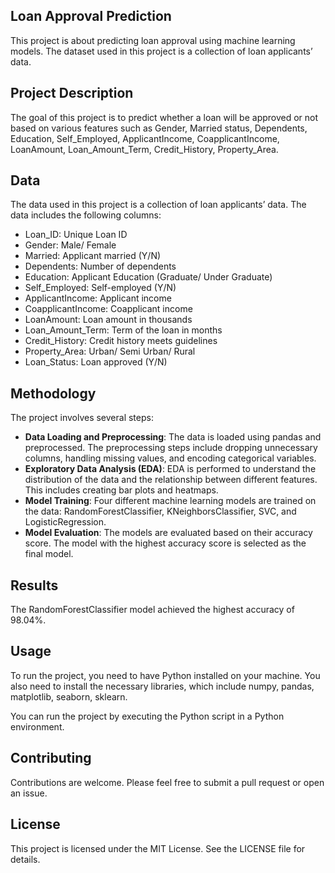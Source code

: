## Loan Approval Prediction
This project is about predicting loan approval using machine learning models. The dataset used in this project is a collection of loan applicants’ data.

## Project Description
The goal of this project is to predict whether a loan will be approved or not based on various features such as Gender, Married status, Dependents, Education, Self_Employed, ApplicantIncome, CoapplicantIncome, LoanAmount, Loan_Amount_Term, Credit_History, Property_Area.

## Data
The data used in this project is a collection of loan applicants’ data. The data includes the following columns:

- Loan_ID: Unique Loan ID
- Gender: Male/ Female
- Married: Applicant married (Y/N)
- Dependents: Number of dependents
- Education: Applicant Education (Graduate/ Under Graduate)
- Self_Employed: Self-employed (Y/N)
- ApplicantIncome: Applicant income
- CoapplicantIncome: Coapplicant income
- LoanAmount: Loan amount in thousands
- Loan_Amount_Term: Term of the loan in months
- Credit_History: Credit history meets guidelines
- Property_Area: Urban/ Semi Urban/ Rural
- Loan_Status: Loan approved (Y/N)

## Methodology
The project involves several steps:

- **Data Loading and Preprocessing**: The data is loaded using pandas and preprocessed. The preprocessing steps include dropping unnecessary columns, handling missing values, and encoding categorical variables.
- **Exploratory Data Analysis (EDA)**: EDA is performed to understand the distribution of the data and the relationship between different features. This includes creating bar plots and heatmaps.
- **Model Training**: Four different machine learning models are trained on the data: RandomForestClassifier, KNeighborsClassifier, SVC, and LogisticRegression.
- **Model Evaluation**: The models are evaluated based on their accuracy score. The model with the highest accuracy score is selected as the final model.

## Results
The RandomForestClassifier model achieved the highest accuracy of 98.04%.

## Usage
To run the project, you need to have Python installed on your machine. You also need to install the necessary libraries, which include numpy, pandas, matplotlib, seaborn, sklearn.

You can run the project by executing the Python script in a Python environment.

## Contributing
Contributions are welcome. Please feel free to submit a pull request or open an issue.

## License
This project is licensed under the MIT License. See the LICENSE file for details.
